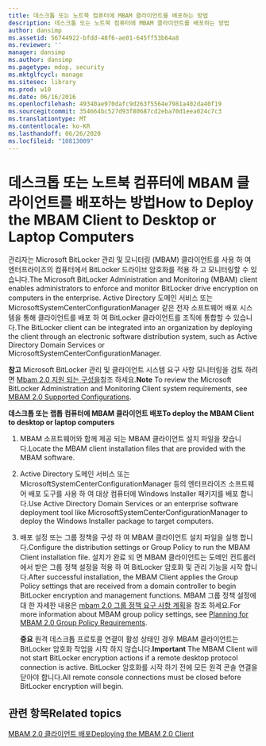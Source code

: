 ```yaml
---
title: 데스크톱 또는 노트북 컴퓨터에 MBAM 클라이언트를 배포하는 방법
description: 데스크톱 또는 노트북 컴퓨터에 MBAM 클라이언트를 배포하는 방법
author: dansimp
ms.assetid: 56744922-bfdd-48f6-ae01-645ff53b64a8
ms.reviewer: ''
manager: dansimp
ms.author: dansimp
ms.pagetype: mdop, security
ms.mktglfcycl: manage
ms.sitesec: library
ms.prod: w10
ms.date: 06/16/2016
ms.openlocfilehash: 49340ae970dafc9d263f5564e7981a402da40f19
ms.sourcegitcommit: 354664bc527d93f80687cd2eba70d1eea024c7c3
ms.translationtype: MT
ms.contentlocale: ko-KR
ms.lasthandoff: 06/26/2020
ms.locfileid: "10813009"
---
```

# <span data-ttu-id="93101-103">데스크톱 또는 노트북 컴퓨터에 MBAM 클라이언트를 배포하는 방법</span><span class="sxs-lookup"><span data-stu-id="93101-103">How to Deploy the MBAM Client to Desktop or Laptop Computers</span></span>


<span data-ttu-id="93101-104">관리자는 Microsoft BitLocker 관리 및 모니터링 (MBAM) 클라이언트를 사용 하 여 엔터프라이즈의 컴퓨터에서 BitLocker 드라이브 암호화를 적용 하 고 모니터링할 수 있습니다.</span><span class="sxs-lookup"><span data-stu-id="93101-104">The Microsoft BitLocker Administration and Monitoring (MBAM) client enables administrators to enforce and monitor BitLocker drive encryption on computers in the enterprise.</span></span> <span data-ttu-id="93101-105">Active Directory 도메인 서비스 또는 MicrosoftSystemCenterConfigurationManager 같은 전자 소프트웨어 배포 시스템을 통해 클라이언트를 배포 하 여 BitLocker 클라이언트를 조직에 통합할 수 있습니다.</span><span class="sxs-lookup"><span data-stu-id="93101-105">The BitLocker client can be integrated into an organization by deploying the client through an electronic software distribution system, such as Active Directory Domain Services or MicrosoftSystemCenterConfigurationManager.</span></span>

<span data-ttu-id="93101-106">**참고**  Microsoft BitLocker 관리 및 클라이언트 시스템 요구 사항 모니터링을 검토 하려면 [Mbam 2.0 지원 되는 구성을](mbam-20-supported-configurations-mbam-2.md)참조 하세요.</span><span class="sxs-lookup"><span data-stu-id="93101-106">**Note** To review the Microsoft BitLocker Administration and Monitoring Client system requirements, see [MBAM 2.0 Supported Configurations](mbam-20-supported-configurations-mbam-2.md).</span></span>

 

**<span data-ttu-id="93101-107">데스크톱 또는 랩톱 컴퓨터에 MBAM 클라이언트 배포</span><span class="sxs-lookup"><span data-stu-id="93101-107">To deploy the MBAM Client to desktop or laptop computers</span></span>**

1.  <span data-ttu-id="93101-108">MBAM 소프트웨어와 함께 제공 되는 MBAM 클라이언트 설치 파일을 찾습니다.</span><span class="sxs-lookup"><span data-stu-id="93101-108">Locate the MBAM client installation files that are provided with the MBAM software.</span></span>

2.  <span data-ttu-id="93101-109">Active Directory 도메인 서비스 또는 MicrosoftSystemCenterConfigurationManager 등의 엔터프라이즈 소프트웨어 배포 도구를 사용 하 여 대상 컴퓨터에 Windows Installer 패키지를 배포 합니다.</span><span class="sxs-lookup"><span data-stu-id="93101-109">Use Active Directory Domain Services or an enterprise software deployment tool like MicrosoftSystemCenterConfigurationManager to deploy the Windows Installer package to target computers.</span></span>

3.  <span data-ttu-id="93101-110">배포 설정 또는 그룹 정책을 구성 하 여 MBAM 클라이언트 설치 파일을 실행 합니다.</span><span class="sxs-lookup"><span data-stu-id="93101-110">Configure the distribution settings or Group Policy to run the MBAM Client installation file.</span></span> <span data-ttu-id="93101-111">설치가 완료 되 면 MBAM 클라이언트는 도메인 컨트롤러에서 받은 그룹 정책 설정을 적용 하 여 BitLocker 암호화 및 관리 기능을 시작 합니다.</span><span class="sxs-lookup"><span data-stu-id="93101-111">After successful installation, the MBAM Client applies the Group Policy settings that are received from a domain controller to begin BitLocker encryption and management functions.</span></span> <span data-ttu-id="93101-112">MBAM 그룹 정책 설정에 대 한 자세한 내용은 [mbam 2.0 그룹 정책 요구 사항 계획](planning-for-mbam-20-group-policy-requirements-mbam-2.md)을 참조 하세요.</span><span class="sxs-lookup"><span data-stu-id="93101-112">For more information about MBAM group policy settings, see [Planning for MBAM 2.0 Group Policy Requirements](planning-for-mbam-20-group-policy-requirements-mbam-2.md).</span></span>

    <span data-ttu-id="93101-113">**중요**  원격 데스크톱 프로토콜 연결이 활성 상태인 경우 MBAM 클라이언트는 BitLocker 암호화 작업을 시작 하지 않습니다.</span><span class="sxs-lookup"><span data-stu-id="93101-113">**Important** The MBAM Client will not start BitLocker encryption actions if a remote desktop protocol connection is active.</span></span> <span data-ttu-id="93101-114">BitLocker 암호화를 시작 하기 전에 모든 원격 콘솔 연결을 닫아야 합니다.</span><span class="sxs-lookup"><span data-stu-id="93101-114">All remote console connections must be closed before BitLocker encryption will begin.</span></span>

     

## <span data-ttu-id="93101-115">관련 항목</span><span class="sxs-lookup"><span data-stu-id="93101-115">Related topics</span></span>


[<span data-ttu-id="93101-116">MBAM 2.0 클라이언트 배포</span><span class="sxs-lookup"><span data-stu-id="93101-116">Deploying the MBAM 2.0 Client</span></span>](deploying-the-mbam-20-client-mbam-2.md)

 

 





